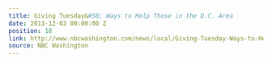 ```yaml
---
title: Giving Tuesday&#58; Ways to Help Those in the D.C. Area
date: 2013-12-03 00:00:00 Z
position: 18
link: http://www.nbcwashington.com/news/local/Giving-Tuesday-Ways-to-Help-Those-in-the-DC-Area-234304931.html
source: NBC Washington
---
```


